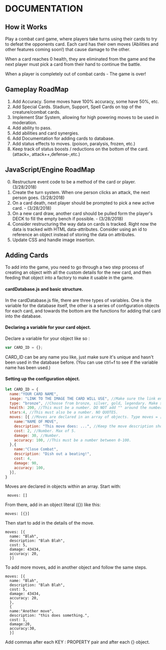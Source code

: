 # DOCUMENTATION

## How it Works

Play a combat card game, where players take turns using their cards to try to defeat the opponents card. Each card has their own moves (Abilities and other features coming soon!) that cause damage to the other.

When a card reaches 0 health, they are eliminated from the game and the next player must pick a card from their hand to continue the battle.

When a player is completely out of combat cards - The game is over!

## Gameplay RoadMap

1. Add Accuracy. Some moves have 100% accuracy, some have 50%, etc.
2. Add Special Cards. Stadium, Support, Spell Cards on top of the creature/combat cards.
3. Implement Star System, allowing for high powering moves to be used in moderation.
4. Add ability to pass.
5. Add abilities and card synergies.
6. Add Documentation for adding cards to database.
7. Add status effects to moves. (poison, paralysis, frozen, etc.)
8. Keep track of status boosts / reductions on the bottom of the card. (attack+, attack++,defense-,etc.)

## JavaScript/Engine RoadMap

0. Restructure event code to be a method of the card or player. (3/28/2018)
1. Create the turn system. When one person clicks an attack, the next person goes. (3/28/2018)
2. On a card death, next player should be prompted to pick a new active card. - (3/28/2018)
3. On a new card draw, another card should be pulled form the player's DECK to fill the empty bench if possible. - (3/28/2018)
4. Consider restructuring the way data on cards is tracked. Right now the data is tracked with HTML data-attributes. Consider using an id to reference an object instead of storing the data on attributes.
5. Update CSS and handle image insertion.

## Adding Cards

To add into the game, you need to go through a two step process of creating an object with all the custom details for the new card, and then feeding that object into a factory to make it usable in the game.

#### cardDatabase.js and basic structure.

In the cardDatabase.js file, there are three types of variables. One is the variable for the database itself, the other is a series of configuration objects for each card, and towards the bottom are the functions for adding that card into the database.

#### Declaring a variable for your card object.

Declare a variable for your object like so :
```javascript
var CARD_ID = {};
```
CARD_ID can be any name you like, just make sure it's unique and hasn't been used in the database before. (You can use ctrl+f to see if the variable name has been used.)

#### Setting up the configuration object.
```javascript
let CARD_ID = {
  name:"YOUR CARD NAME",
  image: "LINK TO THE IMAGE THE CARD WILL USE", //Make sure the link ends in .png, .jpg, etc.
  type: "bronze", //Choose from bronze, silver, gold, legendary. Make sure the names are LOWERCASE.
  health: 200, //This must be a number. DO NOT add "" around the number.
  stars:4, //This must also be a number. NO QUOTES.
  moves: [{ //Moves are declared in an array of objects. Type moves = []. Then inside the brackets, add your objects like so: [{...stuff},{...stuff},{...stuff}]
    name:"NAME OF MOVE",
    description: "This move does: ...", //Keep the move description short please.
    cost: 2, //Number. Max of 5.
    damage: 30, //Number.
    accuracy: 100, //This must be a number between 0-100.
  },{
    name:"Close Combat",
    description: "Dish out a beating!",
    cost: 4,
    damage: 90,
    accuracy: 100,
  }],
}
```

Moves are declared in objects within an array. Start with:
```
 moves: []
```
From there, add in an object literal ({}) like this:
  ```
  moves: [{}]
  ```
Then start to add in the details of the move.
  ```
  moves: [{
    name: "Blah",
    description: "Blah Blah",
    cost: 5,
    damage: 43434,
    accuracy: 20,
    }]
  ```
To add more moves, add in another object and follow the same steps.
  ```
  moves: [{
    name: "Blah",
    description: "Blah Blah",
    cost: 5,
    damage: 43434,
    accuracy: 20,
    },
    {
    name:"Another move",
    description: "this does something.",
    cost: 1,
    damage:20,
    accuracy:30,  
    }]
  ```

Add commas after each KEY : PROPERTY pair and after each {} object.
